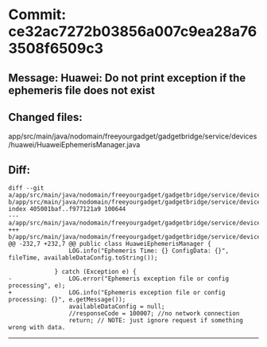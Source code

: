 # Commit: ce32ac7272b03856a007c9ea28a763508f6509c3
## Message: Huawei: Do not print exception if the ephemeris file does not exist
## Changed files:
app/src/main/java/nodomain/freeyourgadget/gadgetbridge/service/devices/huawei/HuaweiEphemerisManager.java

## Diff:
```
diff --git a/app/src/main/java/nodomain/freeyourgadget/gadgetbridge/service/devices/huawei/HuaweiEphemerisManager.java b/app/src/main/java/nodomain/freeyourgadget/gadgetbridge/service/devices/huawei/HuaweiEphemerisManager.java
index 405001baf..f977121a9 100644
--- a/app/src/main/java/nodomain/freeyourgadget/gadgetbridge/service/devices/huawei/HuaweiEphemerisManager.java
+++ b/app/src/main/java/nodomain/freeyourgadget/gadgetbridge/service/devices/huawei/HuaweiEphemerisManager.java
@@ -232,7 +232,7 @@ public class HuaweiEphemerisManager {
                 LOG.info("Ephemeris Time: {} ConfigData: {}", fileTime, availableDataConfig.toString());
 
             } catch (Exception e) {
-                LOG.error("Ephemeris exception file or config processing", e);
+                LOG.info("Ephemeris exception file or config processing: {}", e.getMessage());
                 availableDataConfig = null;
                 //responseCode = 100007; //no network connection
                 return; // NOTE: just ignore request if something wrong with data.
```
-----------------------------------
